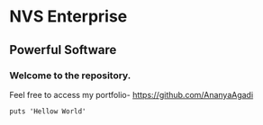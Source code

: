 NVS Enterprise 
========================

Powerful Software 
------------------------

### Welcome to the repository.

Feel free to access my portfolio- https://github.com/AnanyaAgadi

`puts 'Hellow World'`